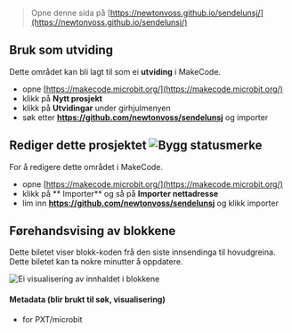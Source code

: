 
> Opne denne sida på [https://newtonvoss.github.io/sendelunsj/](https://newtonvoss.github.io/sendelunsj/)

## Bruk som utviding

Dette området kan bli lagt til som ei **utviding** i MakeCode.

* opne [https://makecode.microbit.org/](https://makecode.microbit.org/)
* klikk på **Nytt prosjekt**
* klikk på **Utvidingar** under girhjulmenyen
* søk etter **https://github.com/newtonvoss/sendelunsj** og importer

## Rediger dette prosjektet ![Bygg statusmerke](https://github.com/newtonvoss/sendelunsj/workflows/MakeCode/badge.svg)

For å redigere dette området i MakeCode.

* opne [https://makecode.microbit.org/](https://makecode.microbit.org/)
* klikk på ** Importer** og så på **Importer nettadresse**
* lim inn **https://github.com/newtonvoss/sendelunsj** og klikk importer

## Førehandsvising av blokkene

Dette biletet viser blokk-koden frå den siste innsendinga til hovudgreina.
Dette biletet kan ta nokre minutter å oppdatere.

![Ei visualisering av innhaldet i blokkene](https://github.com/newtonvoss/sendelunsj/raw/master/.github/makecode/blocks.png)

#### Metadata (blir brukt til søk, visualisering)

* for PXT/microbit
<script src="https://makecode.com/gh-pages-embed.js"></script><script>makeCodeRender("{{ site.makecode.home_url }}", "{{ site.github.owner_name }}/{{ site.github.repository_name }}");</script>
